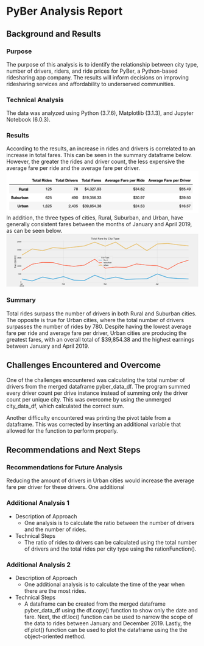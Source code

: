 # PyBer Analysis Report

## Background and Results

### Purpose
The purpose of this analysis is to identify the relationship between city type, number of drivers, riders, and ride prices for PyBer, a Python-based ridesharing app company. The results will inform decisions on improving ridesharing services and affordability to underserved communities.

### Technical Analysis
The data was analyzed using Python (3.7.6), Matplotlib (3.1.3), and Jupyter Notebook (6.0.3).

### Results
According to the results, an increase in rides and drivers is correlated to an increase in total fares. This can be seen in the summary dataframe below. However, the greater the rides and driver count, the less expensive the average fare per ride and the average fare per driver.
![Summary dataframe](analysis/SummaryDataFrame.png)
In addition, the three types of cities, Rural, Suburban, and Urban, have generally consistent fares between the months of January and April 2019, as can be seen below.
![Fig8: Total Fare by City Type](analysis/Fig8.png)

### Summary
Total rides surpass the number of drivers in both Rural and Suburban cities. The opposite is true for Urban cities, where the total number of drivers surpasses the number of rides by 780. Despite having the lowest average fare per ride and average fare per driver, Urban cities are producing the greatest fares, with an overall total of $39,854.38 and the highest earnings between January and April 2019.

## Challenges Encountered and Overcome
One of the challenges encountered was calculating the total number of drivers from the merged dataframe pyber_data_df. The program summed every driver count per drive instance instead of summing only the driver count per unique city. This was overcome by using the unmerged city_data_df, which calculated the correct sum.

Another difficulty encountered was printing the pivot table from a dataframe. This was corrected by inserting an additional variable that allowed for the function to perform properly.

## Recommendations and Next Steps

### Recommendations for Future Analysis
Reducing the amount of drivers in Urban cities would increase the average fare per driver for these drivers.
One additional 
### Additional Analysis 1

* Description of Approach
    - One  analysis is to calculate the ratio between the number of drivers and the number of rides.
* Technical Steps
    - The ratio of rides to drivers can be calculated using the total number of drivers and the total rides per city type using the rationFunction().

### Additional Analysis 2

* Description of Approach
    - One additional analysis is to calculate the time of the year when there are the most rides.
* Technical Steps
    - A dataframe can be created from the merged dataframe pyber_data_df using the df.copy() function to show only the date and fare. Next, the df.loc() function can be used to narrow the scope of the data to rides between January and December 2019. Lastly, the df.plot() function can be used to plot the dataframe using the the object-oriented method.